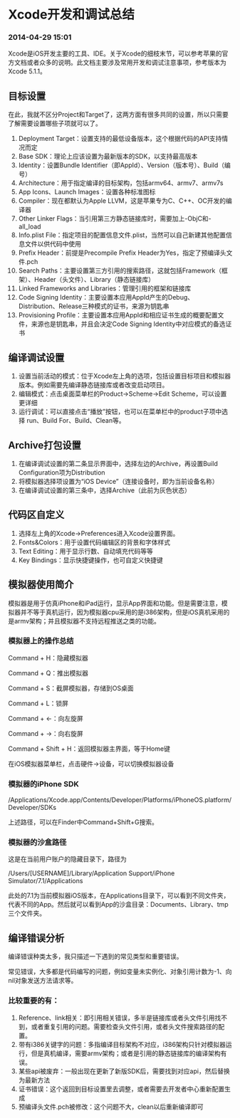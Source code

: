 # Xcode开发和调试总结

### 2014-04-29 15:01

Xcode是iOS开发主要的工具、IDE。关于Xcode的细枝末节，可以参考苹果的官方文档或者众多的说明。此文档主要涉及常用开发和调试注意事项，参考版本为Xcode 5.1.1。

## 目标设置

在此，我就不区分Project和Target了，这两方面有很多共同的设置，所以只需要了解需要设置哪些子项就可以了。

1. Deployment Target：设置支持的最低设备版本，这个根据代码的API支持情况而定
2. Base SDK：理论上应该设置为最新版本的SDK，以支持最高版本
3. Identity：设置Bundle Identifier（即AppId）、Version（版本号）、Build（编号）
4. Architecture：用于指定编译的目标架构，包括armv64、armv7、armv7s
5. App Icons、Launch Images：设置各种标准图标
6. Compiler：现在都默认为Apple LLVM，这是苹果专为C、C++、OC开发的编译器
7. Other Linker Flags：当引用第三方静态链接库时，需要加上-ObjC和-all_load
8. Info.plist File：指定项目的配置信息文件.plist，当然可以自己新建其他配置信息文件以供代码中使用
9. Prefix Header：前提是Precompile Prefix Header为Yes，指定了预编译头文件.pch
10. Search Paths：主要设置第三方引用的搜索路径，这就包括Framework（框架）、Header（头文件）、Library（静态链接库）
11. Linked Frameworks and Libraries：管理引用的框架和链接库
12. Code Signing Identity：主要设置本应用AppId产生的Debug、Distribution、Release三种模式的证书，来源为钥匙串
13. Provisioning Profile：主要设置本应用AppId和相应证书生成的概要配置文件，来源也是钥匙串，并且会决定Code Signing Identity中对应模式的备选证书
 
## 编译调试设置

1. 设置当前活动的模式：位于Xcode左上角的选项，包括设置目标项目和模拟器版本。例如需要先编译静态链接库或者改变启动项目。
2. 编辑模式：点击桌面菜单栏的Product->Scheme->Edit Scheme，可以设置更详细
3. 运行调试：可以直接点击“播放”按钮，也可以在菜单栏中的product子项中选择 run、Build For、Build、Clean等。
 
## Archive打包设置

1. 在编译调试设置的第二条显示界面中，选择左边的Archive，再设置Build Configuration项为Distribution
2. 将模拟器选择项设置为“iOS Device”（连接设备时，即为当前设备名称）
3. 在编译调试设置的第三条中，选择Archive（此前为灰色状态）
 
## 代码区自定义

1. 选择左上角的Xcode->Preferences进入Xcode设置界面。
2. Fonts&Colors：用于设置代码编辑区的背景和字体样式
3. Text Editing：用于显示行数、自动填充代码等等
4. Key Bindings：显示快捷键操作，也可自定义快捷键

 

## 模拟器使用简介

模拟器是用于仿真iPhone和iPad运行，显示App界面和功能。但是需要注意，模拟器并不等于真机运行，因为模拟器cpu采用的是i386架构，但是iOS真机采用的是armv架构；并且模拟器不支持远程推送之类的功能。

### 模拟器上的操作总结

Command + H：隐藏模拟器

Command + Q：推出模拟器

Command + S：截屏模拟器，存储到OS桌面

Command + L：锁屏

Command + ←：向左旋屏

Command + →：向右旋屏

Command + Shift + H：返回模拟器主界面，等于Home键

在iOS模拟器菜单栏，点击硬件->设备，可以切换模拟器设备

### 模拟器的iPhone SDK

/Applications/Xcode.app/Contents/Developer/Platforms/iPhoneOS.platform/Developer/SDKs

上述路径，可以在Finder中Command+Shift+G搜索。

### 模拟器的沙盒路径

这是在当前用户账户的隐藏目录下，路径为

/Users/[USERNAME]/Library/Application Support/iPhone Simulator/7.1/Applications

此处的7.1为当前模拟器iOS版本，在Applications目录下，可以看到不同文件夹，代表不同的App。然后就可以看到App的沙盒目录：Documents、Library、tmp三个文件夹。

## 编译错误分析

编译错误种类太多，我只描述一下遇到的常见类型和重要错误。

常见错误，大多都是代码编写的问题，例如变量未实例化、对象引用计数为-1、向nil对象发送方法请求等。

### 比较重要的有：

1. Reference、link相关：即引用相关错误，多半是链接库或者头文件引用找不到，或者重复引用的问题。需要检查头文件引用，或者头文件搜索路径的配置。
2. 带有i386关键字的问题：多指编译目标架构不对应，i386架构只针对模拟器运行，但是真机编译，需要armv架构；或者是引用的静态链接库的编译架构有误。
3. 某些api被废弃：一般出现在更新了新版SDK后，需要找到对应api，然后替换为最新方法
4. 证书错误：这个返回到目标设置里去调整，或者需要去开发者中心重新配置生成
5. 预编译头文件.pch被修改：这个问题不大，clean以后重新编译即可
